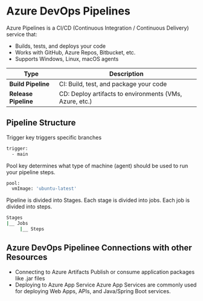 # Azure DevOps Pipelines
Azure Pipelines is a CI/CD (Continuous Integration / Continuous Delivery) service that:
- Builds, tests, and deploys your code
- Works with GitHub, Azure Repos, Bitbucket, etc.
- Supports Windows, Linux, macOS agents

| Type                 | Description                                             |
| -------------------- | ------------------------------------------------------- |
| **Build Pipeline**   | CI: Build, test, and package your code                  |
| **Release Pipeline** | CD: Deploy artifacts to environments (VMs, Azure, etc.) |

## Pipeline Structure
Trigger key triggers specific branches
``` bash
trigger:
  - main
```
Pool key determines what type of machine (agent) should be used to run your pipeline steps.
``` bash
pool:
  vmImage: 'ubuntu-latest'
```

Pipeline is divided into Stages. Each stage is divided into jobs. Each job is divided into steps.
``` bash
Stages
|__ Jobs
     |__ Steps
```

## Azure DevOps Pipelinee Connections with other Resources
- Connecting to Azure Artifacts
Publish or consume application packages like .jar files 
- Deploying to Azure App Service
Azure App Services are commonly used for deploying Web Apps, APIs, and Java/Spring Boot services.







